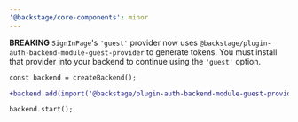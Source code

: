 ```yaml
---
'@backstage/core-components': minor
---
```


**BREAKING** `SignInPage`'s `'guest'` provider now uses `@backstage/plugin-auth-backend-module-guest-provider` to generate tokens. You must install that provider into your backend to continue using the `'guest'` option.

```diff
const backend = createBackend();

+backend.add(import('@backstage/plugin-auth-backend-module-guest-provider'));

backend.start();
```
